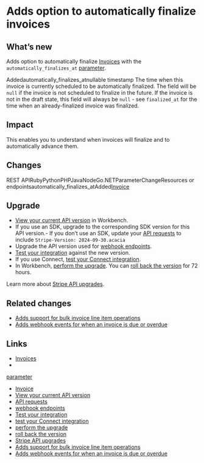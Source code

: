# Adds option to automatically finalize invoices

## What’s new

Adds option to automatically finalize
[Invoices](https://docs.stripe.com/api/invoices) with the
`automatically_finalizes_at`
[parameter](https://docs.stripe.com/api/invoices/object#invoice_object-automatically_finalizes_at).

Addedautomatically_finalizes_atnullable timestamp
The time when this invoice is currently scheduled to be automatically finalized.
The field will be `null` if the invoice is not scheduled to finalize in the
future. If the invoice is not in the draft state, this field will always be
`null` - see `finalized_at` for the time when an already-finalized invoice was
finalized.

## Impact

This enables you to understand when invoices will finalize and to automatically
advance them.

## Changes

REST APIRubyPythonPHPJavaNodeGo.NETParameterChangeResources or
endpointsautomatically_finalizes_atAdded[Invoice](https://docs.stripe.com/api/invoices/object)
## Upgrade

- [View your current API
version](https://docs.stripe.com/upgrades#view-your-api-version-and-the-latest-available-upgrade-in-workbench)
in Workbench.
- If you use an SDK, upgrade to the corresponding SDK version for this API
version.- If you don’t use an SDK, update your [API
requests](https://docs.stripe.com/api/versioning) to include `Stripe-Version:
2024-09-30.acacia`
- Upgrade the API version used for [webhook
endpoints](https://docs.stripe.com/webhooks/versioning).
- [Test your integration](https://docs.stripe.com/testing) against the new
version.
- If you use Connect, [test your Connect
integration](https://docs.stripe.com/connect/testing).
- In Workbench, [perform the
upgrade](https://docs.stripe.com/upgrades#perform-the-upgrade). You can [roll
back the version](https://docs.stripe.com/upgrades#roll-back-your-api-version)
for 72 hours.

Learn more about [Stripe API upgrades](https://docs.stripe.com/upgrades).

## Related changes

- [Adds support for bulk invoice line item
operations](https://docs.stripe.com/changelog/acacia/2024-09-30/invoicing-bulk-line-item-operations)
- [Adds webhook events for when an invoice is due or
overdue](https://docs.stripe.com/changelog/acacia/2024-09-30/billing-due-date-webhooks)

## Links

- [Invoices](https://docs.stripe.com/api/invoices)
-
[parameter](https://docs.stripe.com/api/invoices/object#invoice_object-automatically_finalizes_at)
- [Invoice](https://docs.stripe.com/api/invoices/object)
- [View your current API
version](https://docs.stripe.com/upgrades#view-your-api-version-and-the-latest-available-upgrade-in-workbench)
- [API requests](https://docs.stripe.com/api/versioning)
- [webhook endpoints](https://docs.stripe.com/webhooks/versioning)
- [Test your integration](https://docs.stripe.com/testing)
- [test your Connect integration](https://docs.stripe.com/connect/testing)
- [perform the upgrade](https://docs.stripe.com/upgrades#perform-the-upgrade)
- [roll back the
version](https://docs.stripe.com/upgrades#roll-back-your-api-version)
- [Stripe API upgrades](https://docs.stripe.com/upgrades)
- [Adds support for bulk invoice line item
operations](https://docs.stripe.com/changelog/acacia/2024-09-30/invoicing-bulk-line-item-operations)
- [Adds webhook events for when an invoice is due or
overdue](https://docs.stripe.com/changelog/acacia/2024-09-30/billing-due-date-webhooks)